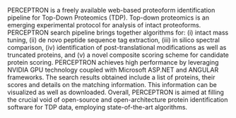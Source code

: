 PERCEPTRON is a freely available web-based proteoform identification pipeline for Top-Down Proteomics (TDP). Top-down proteomics is an emerging experimental protocol for analysis of intact proteoforms. PERCEPTRON search pipeline brings together algorithms for: (i) intact mass tuning, (ii) de novo peptide sequence tag extraction, (iii) in silico spectral comparison, (iv) identification of post-translational modifications as well as truncated proteins, and (v) a novel composite scoring scheme for candidate protein scoring. PERCEPTRON achieves high performance by leveraging NVIDIA GPU technology coupled with Microsoft ASP.NET and ANGULAR frameworks. The search results obtained include a list of proteins, their scores and details on the matching information. This information can be visualized as well as downloaded. Overall, PERCEPTRON is aimed at filling the crucial void of open-source and open-architecture protein identification software for TDP data, employing state-of-the-art algorithms.